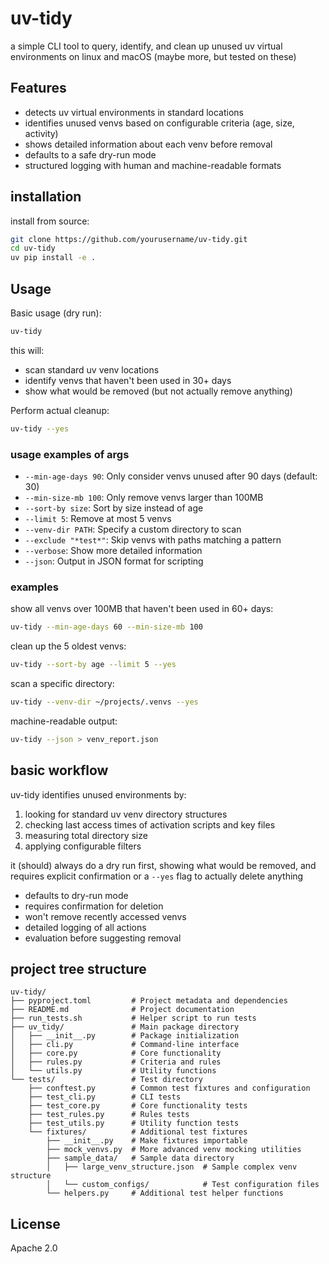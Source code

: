# uv-tidy

a simple CLI tool to query, identify, and clean up unused uv virtual environments on linux and macOS (maybe more, but tested on these)

## Features

- detects uv virtual environments in standard locations
- identifies unused venvs based on configurable criteria (age, size, activity)
- shows detailed information about each venv before removal
- defaults to a safe dry-run mode
- structured logging with human and machine-readable formats

## installation

install from source:

```bash
git clone https://github.com/yourusername/uv-tidy.git
cd uv-tidy
uv pip install -e .
```

## Usage

Basic usage (dry run):

```bash
uv-tidy
```

this will:
- scan standard uv venv locations
- identify venvs that haven't been used in 30+ days
- show what would be removed (but not actually remove anything)

Perform actual cleanup:

```bash
uv-tidy --yes
```

### usage examples of args

- `--min-age-days 90`: Only consider venvs unused after 90 days (default: 30)
- `--min-size-mb 100`: Only remove venvs larger than 100MB
- `--sort-by size`: Sort by size instead of age
- `--limit 5`: Remove at most 5 venvs
- `--venv-dir PATH`: Specify a custom directory to scan
- `--exclude "*test*"`: Skip venvs with paths matching a pattern
- `--verbose`: Show more detailed information
- `--json`: Output in JSON format for scripting

### examples

show all venvs over 100MB that haven't been used in 60+ days:

```bash
uv-tidy --min-age-days 60 --min-size-mb 100
```

clean up the 5 oldest venvs:

```bash
uv-tidy --sort-by age --limit 5 --yes
```

scan a specific directory:

```bash
uv-tidy --venv-dir ~/projects/.venvs --yes
```

machine-readable output:

```bash
uv-tidy --json > venv_report.json
```

## basic workflow

uv-tidy identifies unused environments by:

1. looking for standard uv venv directory structures
2. checking last access times of activation scripts and key files
3. measuring total directory size
4. applying configurable filters

it (should) always do a dry run first, showing what would be removed, and requires explicit confirmation or a `--yes` flag to actually delete anything

- defaults to dry-run mode
- requires confirmation for deletion
- won't remove recently accessed venvs
- detailed logging of all actions
- evaluation before suggesting removal

## project tree structure
```
uv-tidy/
├── pyproject.toml         # Project metadata and dependencies
├── README.md              # Project documentation
├── run_tests.sh           # Helper script to run tests
├── uv_tidy/               # Main package directory
│   ├── __init__.py        # Package initialization
│   ├── cli.py             # Command-line interface
│   ├── core.py            # Core functionality
│   ├── rules.py           # Criteria and rules
│   └── utils.py           # Utility functions
└── tests/                 # Test directory
    ├── conftest.py        # Common test fixtures and configuration
    ├── test_cli.py        # CLI tests
    ├── test_core.py       # Core functionality tests
    ├── test_rules.py      # Rules tests
    ├── test_utils.py      # Utility function tests
    └── fixtures/          # Additional test fixtures
        ├── __init__.py    # Make fixtures importable
        ├── mock_venvs.py  # More advanced venv mocking utilities
        ├── sample_data/   # Sample data directory
        │   ├── large_venv_structure.json  # Sample complex venv structure
        │   └── custom_configs/            # Test configuration files
        └── helpers.py     # Additional test helper functions
```

## License

Apache 2.0
